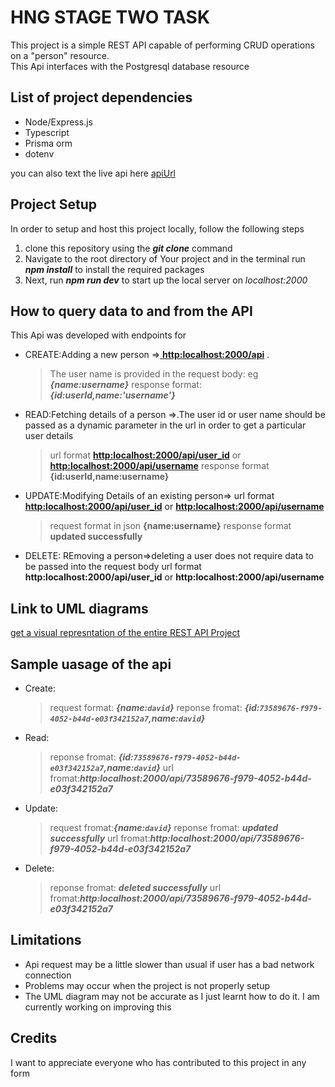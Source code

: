 # HNG STAGE TWO TASK
This project is a simple REST API capable of performing CRUD operations on a "person" resource.  
This Api interfaces with the Postgresql database resource

## List of project dependencies
* Node/Express.js
* Typescript 
* Prisma orm
* dotenv

you can also text the live api here [apiUrl]()

## Project Setup
In order to setup and host this project locally, follow the following steps  
1. clone this repository using the  ***git clone*** command
2. Navigate to the root directory of Your project and in the terminal run ***npm install*** to install the required packages
3. Next, run ***npm run dev*** to start up the local server on *localhost:2000*

## How to query data to and from the API
This Api was developed with endpoints for

* CREATE:Adding a new person =>[ **http:localhost:2000/api**]( http:localhost:2000/api) .
    > The user name is provided in the request body: eg ***{name:username}***
    > response format: ***{id:userId,name:'username'}***

* READ:Fetching details of a person =>.The user id or user name  should be passed as a dynamic parameter in the url in order to get a particular user details
    > url format [**http:localhost:2000/api/user_id**](http:localhost:2000/api/user_id) or [**http:localhost:2000/api/username**](http:localhost:2000/api/username) 
    > response format **{id:userId,name:username}**

* UPDATE:Modifying Details of an existing person=>
url format [**http:localhost:2000/api/user_id**](http:localhost:2000/api/user_id)  or [**http:localhost:2000/api/username**](http:localhost:2000/api/user_id) 
    > request format in json **{name:username}**
    > response format **updated successfully**

* DELETE: REmoving a person=>deleting a user does not require data to be passed into the request body
    url format **http:localhost:2000/api/user_id**  or **http:localhost:2000/api/username** 

## Link to UML diagrams
[get a visual represntation of the entire REST API Project](https://helloworld)

## Sample uasage of the api
* Create:
  > request format: ***{name:`david`}***
  > reponse fromat: ***{id:`73589676-f979-4052-b44d-e03f342152a7`,name:`david`}***
* Read:
    > reponse fromat: ***{id:`73589676-f979-4052-b44d-e03f342152a7`,name:`david`}***
    > url fromat:***http:localhost:2000/api/73589676-f979-4052-b44d-e03f342152a7***
* Update:
    >request fromat:***{name:`david`}***
    > reponse fromat: ***updated successfully***
    > url fromat:***http:localhost:2000/api/73589676-f979-4052-b44d-e03f342152a7***
* Delete:
    > reponse fromat: ***deleted successfully***
    > url fromat:***http:localhost:2000/api/73589676-f979-4052-b44d-e03f342152a7***

## Limitations
* Api request may be a little slower than usual if user has a bad network connection
* Problems may occur when the project is not properly setup
* The UML diagram may not be accurate as I just learnt how to do it. I am currently working on improving this

## Credits
I want to appreciate everyone who has contributed to this project in any form
    